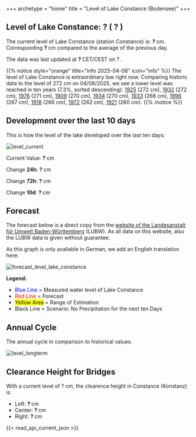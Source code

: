 +++
archetype = "home"
title = "Level of Lake Constance (Bodensee)"
+++

<h2>Level of Lake Constance: <span id=website_api_current_level_head> ? </span> (<span id=website_api_change_vs_yesterday_head> ? </span>) </h2>

The current level of Lake Constance (station Constance) is: <b><span id=website_api_current_level> ? </span></b> cm. Corresponding <b><span id=website_api_change_vs_yesterday> ? </span></b> cm compared to the average of the previous day.

The data was last updated at <b><span id=website_api_mostrecent_time> ? </span></b> CET/CEST on <span id=website_api_mostrecent_date> ? </span>.

{{% notice style="orange" title="Info 2025-04-08" icon="info" %}}
The level of Lake Constance is extraordinary low right now. Comparing historic data to the level of 272 cm on 04/08/2025, we see a lower level was reached in ten years (7.3%, sorted descending): [1925](https://www.pegel-konstanz.de/en/01_historische_daten/1920-1929/index.html#1925) (272 cm), [1932](https://www.pegel-konstanz.de/en/01_historische_daten/1930-1939/index.html#1932) (272 cm), [1976](https://www.pegel-konstanz.de/en/01_historische_daten/1970-1979/index.html#1976) (271 cm), [1909](https://www.pegel-konstanz.de/en/01_historische_daten/1900-1909/index.html#1909) (270 cm), [1934](https://www.pegel-konstanz.de/en/01_historische_daten/1930-1939/index.html#1934) (270 cm), [1933](https://www.pegel-konstanz.de/en/01_historische_daten/1930-1939/index.html#1933) (268 cm), [1996](https://www.pegel-konstanz.de/en/01_historische_daten/1990-1999/index.html#1996) (267 cm), [1918](https://www.pegel-konstanz.de/en/01_historische_daten/1910-1919/index.html#1918) (266 cm), [1972](https://www.pegel-konstanz.de/en/01_historische_daten/1970-1979/index.html#1972) (262 cm), [1921](https://www.pegel-konstanz.de/en/01_historische_daten/1920-1929/index.html#1921) (260 cm).
{{% /notice %}}

## Development over the last 10 days

This is how the level of the lake developed over the last ten days:

![level_current](https://pegel-konstanz-for-website.s3.eu-central-1.amazonaws.com/graph/current/en/current_EN.png)

Current Value: <b><span id=website_api_current_level_d1> ? </span></b> cm

Change **24h**: <b><span id=website_api_change_24h> ? </span></b> cm

Change **72h**: <b><span id=website_api_change_72h> ? </span></b> cm

Change **10d**: <b><span id=website_api_change_10d> ? </span></b> cm

## Forecast

The forecast below is a direct copy from the [website of the Landesanstalt für Umwelt Baden-Württemberg](https://www.hvz.baden-wuerttemberg.de/pegel.html?id=00007) (LUBW). As all data on this website, also the LUBW data is given without guarantee.

As this graph is only available in German, we add an English translation here:

![forecast_level_lake_constance](https://www.hvz.baden-wuerttemberg.de/gifs/00007-2001.GIF)

**Legend:**
* <span style="color:blue">Blue Line </span> = Measured water level of Lake Constance
* <span style="color:red">Red Line</span> = Forecast
* <span style="background-color: #FFFF00">Yellow Area</span> = Range of Estimation
* Black Line = Scenario: No Precipitation for the next ten Days

## Annual Cycle

The annual cycle in comparison to historical values.

![level_longterm](https://pegel-konstanz-for-website.s3.eu-central-1.amazonaws.com/graph/longterm/en/longterm_EN.png)

## Clearance Height for Bridges

With a current level of <span id=website_api_current_level_bridge> ? </span> cm, the clearence height in Constance (Konstanz) is

<ul>
  <li>Left: <b><span id=website_api_bridge_kn_left> ? </span></b> cm</li>
  <li>Center: <b><span id=website_api_bridge_kn_center> ? </span></b> cm</li>
  <li>Right: <b><span id=website_api_bridge_kn_right> ? </span></b> cm</li>
</ul>


{{< read_api_current_json >}} 